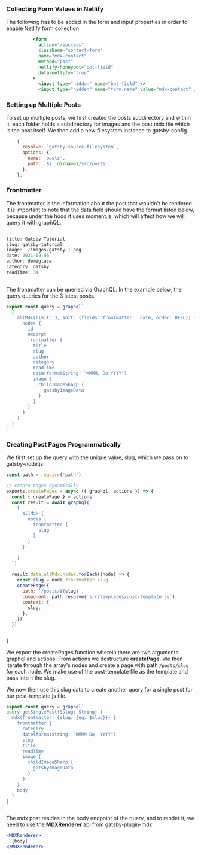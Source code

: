 ### Collecting Form Values in Netlify

The following has to be added in the form and input properties in order to enable Netlify form collection

```jsx
          <form
            action="/success"
            className="contact-form"
            name="mdx-contact"
            method="post"
            netlify-honeypot="bot-field"
            data-netlify="true"
          >
            <input type="hidden" name="bot-field" />
            <input type="hidden" name="form-name" value="mdx-contact" />
```

### Setting up Multiple Posts

To set up multiple posts, we first created the posts subdirectory and within it, each folder holds a subdirectory for images and the post.mdx file which is the post itself. We then add a new filesystem instance to gatsby-config.

```jsx
    {
      resolve: `gatsby-source-filesystem`,
      options: {
        name: `posts`,
        path: `${__dirname}/src/posts`,
      },
    },
```

### Frontmatter

The frontmatter is the information about the post that wouldn't be rendered. It is important to note that the data field should have the format listed below, because under the hood it uses moment.js, which will affect how we will query it with graphQL.

```js
---
title: Gatsby Tutorial
slug: gatsby-tutorial
image: ./images/gatsby-1.png
date: 2021-09-06
author: demiglace
category: gatsby
readTime: 34
---
```

The frontmatter can be queried via GraphQL. In the example below, the query queries for the 3 latest posts.

```jsx
export const query = graphql`
  {
    allMdx(limit: 3, sort: {fields: frontmatter___date, order: DESC}) {
      nodes {
        id
        excerpt
        frontmatter {
          title
          slug
          author
          category
          readTime
          date(formatString: "MMMM, Do YYYY")
          image {
            childImageSharp {
              gatsbyImageData
            }
          }
        }
      }
    }
  }
`
```

### Creating Post Pages Programmatically

We first set up the query with the unique value, slug, which we pass on to gatsby-node.js.

```js
const path = require('path')

// create pages dynamically
exports.createPages = async ({ graphql, actions }) => {
  const { createPage } = actions
  const result = await graphql(`
    {
      allMdx {
        nodes {
          frontmatter {
            slug
          }
        }
      }
      
    }
  `)

  result.data.allMdx.nodes.forEach((node) => {
    const slug = node.frontmatter.slug
    createPage({
      path: `/posts/${slug}`,
      component: path.resolve(`src/templates/post-template.js`),
      context: {
        slug,
      },
    })
  })

  
}

```

We export the createPages function wherein there are two arguments: graphql and actions. From actions we destructure **createPage**. We then iterate through the array's nodes and create a page with path `/posts/slug` for each node. We make use of the post-template file as the template and pass into it the slug.

We now then use this slug data to create another query for a single post for our post-template.js file.

```jsx
export const query = graphql`
query getSinglePost($slug: String) {
  mdx(frontmatter: {slug: {eq: $slug}}) {
    frontmatter {
      category
      date(formatString: "MMMM Do, YYYY")
      slug
      title
      readTime
      image {
        childImageSharp {
          gatsbyImageData
        }
      }
    }
    body
  }
}
`
```

The mdx post resides in the body endpoint of the query, and to render it, we need to use the **MDXRenderer** api from gatsby-plugin-mdx

```jsx
<MDXRenderer>
  {body}
</MDXRenderer>
```

